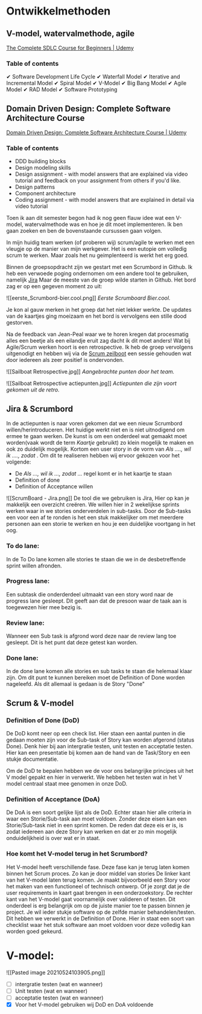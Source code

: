 Ontwikkelmethoden
=============================

## V-model, watervalmethode, agile
[The Complete SDLC Course for Beginners | Udemy](https://www.udemy.com/course/the-complete-sdlc-course-for-beginners/)

### Table of contents
✔ Software Development Life Cycle
✔ Waterfall Model
✔ Iterative and Incremental Model
✔ Spiral Model
✔ V-Model
✔ Big Bang Model
✔ Agile Model
✔ RAD Model
✔ Software Prototyping


## Domain Driven Design: Complete Software Architecture Course
[Domain Driven Design: Complete Software Architecture Course | Udemy](https://www.udemy.com/course/domain-driven-design-complete-software-architecture-course/)

### Table of contents
-   DDD building blocks    
-   Design modeling skills    
-   Design assignment - with model answers that are explained via video tutorial and feedback on your assignment from others if you'd like.    
-   Design patterns    
-   Component architecture    
-   Coding assignment - with model answers that are explained in detail via video tutorial 

Toen ik aan dit semester begon had ik nog geen flauw idee wat een V-model, watervalmethode was en hoe je dit moet implementeren.
Ik ben gaan zoeken en ben de bovenstaande cursussen gaan volgen.

In mijn huidig team werken (of proberen wij) scrum/agile te werken met een vleugje op de manier van mijn werkgever. Het is een eutopie om volledig scrum te werken. Maar zoals het nu geimplenteerd is werkt het erg goed.

Binnen de groepsopdracht zijn we gestart met een Scrumbord in Github. Ik heb een verwoede poging ondernomen om een andere tool te gebruiken, namelijk [Jira](https://www.atlassian.com/)
Maar de meeste van de groep wilde starten in Github.
Het bord zag er op een gegeven moment zo uit:

![[eerste_Scrumbord-bier.cool.png]]
*Eerste Scrumboard Bier.cool.*

Je kon al gauw merken in het groep dat het niet lekker werkte. De updates van de kaartjes ging moeizaam en het bord is vervolgens een stille dood gestorven.

Na de feedback van Jean-Peal waar we te horen kregen dat procesmatig alles een beetje als een eilandje eruit zag dacht ik dit moet anders!
Wat bij Agile/Scrum werken hoort is een retrospective. Ik heb de groep vervolgens uitgenodigt en hebben wij via de [Scrum zeilboot](https://miro.com/app/board/o9J_klDboNk=/?fromEmbed=1) een sessie gehouden wat door iedereen als zeer positief is ondervonden. 

![[Sailboat Retrospective.jpg]]
*Aangebrachte punten door het team.*

![[Sailboat Retrospective actiepunten.jpg]]
*Actiepunten die zijn voort gekomen uit de retro.*

## Jira & Scrumbord

In de actiepunten is naar voren gekomen dat we een nieuw Scrumbord willen/herintroduceren. Het huidige werkt niet en is niet uitnodigend om ermee te gaan werken. De kunst is om een onderdeel wat gemaakt moet worden(vaak wordt de term *Kaartje* gebruikt) zo klein mogelijk te maken en ook zo duidelijk mogelijk. Kortom een user story in de vorm van *Als ...., wil ik ...., zodat* .
Om dit te realiseren hebben wij ervoor gekozen voor het volgende:
- De *Als ..., wil ik ..., zodat ...* regel komt er in het kaartje te staan
- Definition of done
- Definition of Acceptance willen


![[ScrumBoard - Jira.png]]
De tool die we gebruiken is Jira, Hier op kan je makkelijk een overzicht creëren. 
We willen hier in 2 wekelijkse sprints werken waar in we stories onderverdelen in sub-tasks. Door de Sub-tasks een voor een af te ronden is het een stuk makkelijker om met meerdere personen aan een storie te werken en hou je een duidelijke voortgang in het oog. 

### To do lane:
In de To Do lane komen alle stories te staan die we in de desbetreffende sprint willen afronden.

### Progress lane:
Een subtask die onderderdeel uitmaakt van een story word naar de progress lane gesleept. Dit geeft aan dat de presoon waar de taak aan is toegewezen hier mee bezig is. 

### Review lane: 
Wanneer een Sub task is afgrond word deze naar de review lang toe gesleept. Dit is het punt dat deze getest kan worden.

### Done lane: 
In de done lane komen alle stories en sub tasks te staan die helemaal klaar zijn. Om dit punt te kunnen bereiken moet de Definition of Done worden nageleefd. Als dit allemaal is gedaan is de Story "Done"


## Scrum & V-model

### Definition of Done (DoD) 
De DoD komt neer op een check list. Hier staan een aantal punten in die gedaan moeten zijn voor de Sub-task of Story kan worden afgerond (status Done). Denk hier bij aan intergratie testen, unit testen en acceptatie testen. Hier kan een presentatie bij komen aan de hand van de Task/Story en een stukje documentatie. 

Om de DoD te bepalen hebben we de voor ons belangrijke principes uit het V model gepakt en hier in verwerkt. We hebben het testen wat in het V model centraal staat mee genomen in onze DoD. 

### Definition of Acceptance (DoA)
De DoA is een soort gelijke lijst als de DoD. Echter staan hier alle criteria in waar een Storie/Sub-task aan moet voldoen. Zonder deze eisen kan een Storie/Sub-task niet in een sprint komen. De reden dat deze eis er is, is zodat iedereen aan deze Story kan werken en dat er zo min mogelijk onduidelijkheid is over wat er in staat. 

### Hoe komt het V-model terug in het Scrumbord?
Het V-model heeft verschillende fase. Deze fase kan je terug laten komen binnen het Scrum proces. Zo kan je door middel van stories De linker kant van het V-model laten terug komen. Je maakt bijvoorbeeld een Story voor het maken van een functioneel of technisch ontwerp. Of je zorgt dat je de user requirements in kaart gaat brengen in een onderzoekstory. De rechter kant van het V-model gaat voornamelijk over valideren of testen. Dit onderdeel is erg belangrijk om op de juiste manier toe te passen binnen je project. Je wil ieder stukje software op de zelfde manier behandelen/testen. Dit hebben we verwerkt in de Definition of Done. Hier in staat een soort van checklist waar het stuk software aan moet voldoen voor deze volledig kan worden goed gekeurd.  

# V-model:

![[Pasted image 20210524103905.png]]
- [ ] intergratie testen (wat en wanneer)
- [ ] Unit testen (wat en wanneer)
- [ ] acceptatie testen (wat en wanneer)
- [x] Voor het V-model gebruiken wij DoD en DoA voldoende